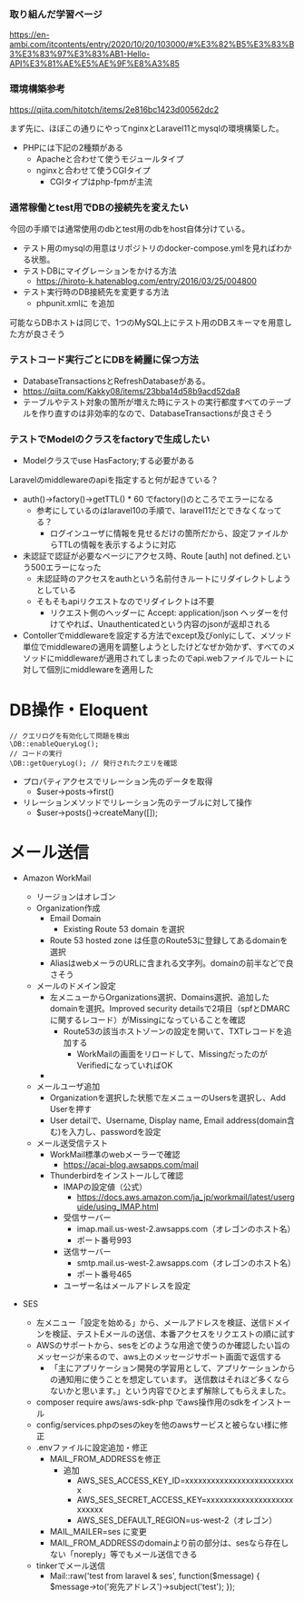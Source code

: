 ### 取り組んだ学習ページ

https://en-ambi.com/itcontents/entry/2020/10/20/103000/#%E3%82%B5%E3%83%B3%E3%83%97%E3%83%AB1-Hello-API%E3%81%AE%E5%AE%9F%E8%A3%85

### 環境構築参考

https://qiita.com/hitotch/items/2e816bc1423d00562dc2

まず先に、ほぼこの通りにやってnginxとLaravel11とmysqlの環境構築した。

* PHPには下記の2種類がある
  * Apacheと合わせて使うモジュールタイプ
  * nginxと合わせて使うCGIタイプ
    * CGIタイプはphp-fpmが主流

### 通常稼働とtest用でDBの接続先を変えたい

今回の手順では通常使用のdbとtest用のdbをhost自体分けている。

* テスト用のmysqlの用意はリポジトリのdocker-compose.ymlを見ればわかる状態。
* テストDBにマイグレーションをかける方法
  * https://hiroto-k.hatenablog.com/entry/2016/03/25/004800
* テスト実行時のDB接続先を変更する方法
  * phpunit.xmlに <server name="DB_HOST" value="mysql-test"/> を追加

可能ならDBホストは同じで、1つのMySQL上にテスト用のDBスキーマを用意した方が良さそう

### テストコード実行ごとにDBを綺麗に保つ方法

* DatabaseTransactionsとRefreshDatabaseがある。
* https://qiita.com/Kakky08/items/23bba14d58b9acd52da8
* テーブルやテスト対象の箇所が増えた時にテストの実行都度すべてのテーブルを作り直すのは非効率的なので、DatabaseTransactionsが良さそう

### テストでModelのクラスをfactoryで生成したい

* Modelクラスでuse HasFactory;する必要がある



Laravelのmiddlewareのapiを指定すると何が起きている？

* auth()->factory()->getTTL() * 60 でfactory()のところでエラーになる
  * 参考にしているのはlaravel10の手順で、laravel11だとできなくなってる？
    * ログインユーザに情報を見せるだけの箇所だから、設定ファイルからTTLの情報を表示するように対応
* 未認証で認証が必要なページにアクセス時、Route [auth] not defined.という500エラーになった
  * 未認証時のアクセスをauthという名前付きルートにリダイレクトしようとしている
  * そもそもapiリクエストなのでリダイレクトは不要
    * リクエスト側のヘッダーに Accept: application/json ヘッダーを付けてやれば、Unauthenticatedという内容のjsonが返却される
* Contollerでmiddlewareを設定する方法でexcept及びonlyにして、メソッド単位でmiddlewareの適用を調整しようとしたけどなぜか効かず、すべてのメソッドにmiddlewareが適用されてしまったのでapi.webファイルでルートに対して個別にmiddlewareを適用した


# DB操作・Eloquent

```
// クエリログを有効化して問題を検出
\DB::enableQueryLog();
// コードの実行
\DB::getQueryLog(); // 発行されたクエリを確認
```

* プロパティアクセスでリレーション先のデータを取得
  * $user->posts->first()
* リレーションメソッドでリレーション先のテーブルに対して操作
  * $user->posts()->createMany([]);


# メール送信

* Amazon WorkMail
  * リージョンはオレゴン
  * Organization作成
    * Email Domain
      * Existing Route 53 domain を選択
    * Route 53 hosted zone は任意のRoute53に登録してあるdomainを選択
    * AliasはwebメーラのURLに含まれる文字列。domainの前半などで良さそう
  * メールのドメイン設定
    * 左メニューからOrganizations選択、Domains選択、追加したdomainを選択。Improved security detailsで2項目（spfとDMARCに関するレコード）がMissingになっていることを確認
      * Route53の該当ホストゾーンの設定を開いて、TXTレコードを追加する
        * WorkMailの画面をリロードして、MissingだったのがVerifiedになっていればOK
    * 
  * メールユーザ追加
    * Organizationを選択した状態で左メニューのUsersを選択し、Add Userを押す
    * User detailで、Username, Display name, Email address(domain含む)を入力し、passwordを設定
  * メール送受信テスト
    * WorkMail標準のwebメーラーで確認
      * https://acai-blog.awsapps.com/mail
    * Thunderbirdをインストールして確認
      * IMAPの設定値（公式）
        * https://docs.aws.amazon.com/ja_jp/workmail/latest/userguide/using_IMAP.html
      * 受信サーバー
        * imap.mail.us-west-2.awsapps.com（オレゴンのホスト名）
        * ポート番号993
      * 送信サーバー
        * smtp.mail.us-west-2.awsapps.com（オレゴンのホスト名）
        * ポート番号465
      * ユーザー名はメールアドレスを設定

* SES
  * 左メニュー「設定を始める」から、メールアドレスを検証、送信ドメインを検証、テストEメールの送信、本番アクセスをリクエストの順に試す
  * AWSのサポートから、sesをどのような用途で使うのか確認したい旨のメッセージが来るので、aws上のメッセージサポート画面で返信する
    * 「主にアプリケーション開発の学習用として、アプリケーションからの通知用に使うことを想定しています。 送信数はそれほど多くならないかと思います。」という内容でひとまず解除してもらえました。
  * composer require aws/aws-sdk-php でaws操作用のsdkをインストール
  * config/services.phpのsesのkeyを他のawsサービスと被らない様に修正
  * .envファイルに設定追加・修正
    * MAIL_FROM_ADDRESSを修正
      * 追加
        * AWS_SES_ACCESS_KEY_ID=xxxxxxxxxxxxxxxxxxxxxxxxxx
        * AWS_SES_SECRET_ACCESS_KEY=xxxxxxxxxxxxxxxxxxxxxxxxxx
        * AWS_SES_DEFAULT_REGION=us-west-2（オレゴン）
    * MAIL_MAILER=ses に変更
    * MAIL_FROM_ADDRESSのdomainより前の部分は、sesなら存在しない「noreply」等でもメール送信できる
  * tinkerでメール送信
    *  Mail::raw('test from laravel & ses', function($message) { $message->to('宛先アドレス')->subject('test'); });
      